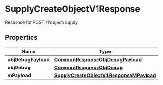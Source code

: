 

# SupplyCreateObjectV1Response

Response for POST /1/object/supply

## Properties

| Name | Type | Description | Notes |
|------------ | ------------- | ------------- | -------------|
|**objDebugPayload** | [**CommonResponseObjDebugPayload**](CommonResponseObjDebugPayload.md) |  |  |
|**objDebug** | [**CommonResponseObjDebug**](CommonResponseObjDebug.md) |  |  [optional] |
|**mPayload** | [**SupplyCreateObjectV1ResponseMPayload**](SupplyCreateObjectV1ResponseMPayload.md) |  |  |



